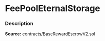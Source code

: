 # FeePoolEternalStorage

### Description <a id="description"></a>

**Source:** contracts/BaseRewardEscrowV2.sol

